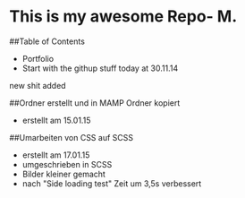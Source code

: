 This is my awesome Repo- M.
===========================

##Table of Contents

- Portfolio
- Start with the githup stuff today at 30.11.14

new shit added

##Ordner erstellt und in MAMP Ordner kopiert

- erstellt am 15.01.15

##Umarbeiten von CSS auf SCSS

- erstellt am 17.01.15
- umgeschrieben in SCSS
- Bilder kleiner gemacht
- nach "Side loading test" Zeit um 3,5s verbessert
